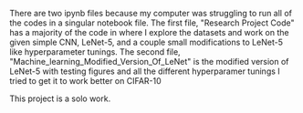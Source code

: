 There are two ipynb files because my computer was struggling to run all of the codes in a singular notebook file. The first file, "Research Project Code" has a majority of the code in where I explore the datasets and work on the given simple CNN, LeNet-5, and a couple small modifications to LeNet-5 like hyperparameter tunings. The second file, "Machine_learning_Modified_Version_Of_LeNet" is the modified version of LeNet-5 with testing figures and all the different hyperparamer tunings I tried to get it to work better on CIFAR-10

This project is a solo work.